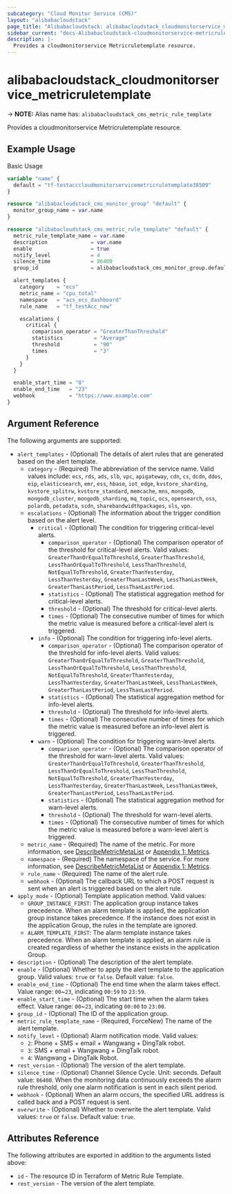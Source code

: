 ```yaml
---
subcategory: "Cloud Monitor Service (CMS)"
layout: "alibabacloudstack"
page_title: "Alibabacloudstack: alibabacloudstack_cloudmonitorservice_metricruletemplate"
sidebar_current: "docs-Alibabacloudstack-cloudmonitorservice-metricruletemplate"
description: |- 
  Provides a cloudmonitorservice Metricruletemplate resource.
---
```


# alibabacloudstack_cloudmonitorservice_metricruletemplate
-> **NOTE:** Alias name has: `alibabacloudstack_cms_metric_rule_template`

Provides a cloudmonitorservice Metricruletemplate resource.

## Example Usage

Basic Usage

```terraform
variable "name" {
  default = "tf-testacccloudmonitorservicemetricruletemplate38509"
}

resource "alibabacloudstack_cms_monitor_group" "default" {
  monitor_group_name = var.name
}

resource "alibabacloudstack_cms_metric_rule_template" "default" {
  metric_rule_template_name = var.name
  description              = var.name
  enable                   = true
  notify_level             = 4
  silence_time             = 86400
  group_id                 = alibabacloudstack_cms_monitor_group.default.id

  alert_templates {
    category    = "ecs"
    metric_name = "cpu_total"
    namespace   = "acs_ecs_dashboard"
    rule_name   = "tf_testAcc_new"

    escalations {
      critical {
        comparison_operator = "GreaterThanThreshold"
        statistics          = "Average"
        threshold           = "90"
        times               = "3"
      }
    }
  }

  enable_start_time = "0"
  enable_end_time   = "23"
  webhook           = "https://www.example.com"
}
```

## Argument Reference

The following arguments are supported:

* `alert_templates` - (Optional) The details of alert rules that are generated based on the alert template. 
  * `category` - (Required) The abbreviation of the service name. Valid values include: `ecs`, `rds`, `ads`, `slb`, `vpc`, `apigateway`, `cdn`, `cs`, `dcdn`, `ddos`, `eip`, `elasticsearch`, `emr`, `ess`, `hbase`, `iot_edge`, `kvstore_sharding`, `kvstore_splitrw`, `kvstore_standard`, `memcache`, `mns`, `mongodb`, `mongodb_cluster`, `mongodb_sharding`, `mq_topic`, `ocs`, `opensearch`, `oss`, `polardb`, `petadata`, `scdn`, `sharebandwidthpackages`, `sls`, `vpn`.
  * `escalations` - (Optional) The information about the trigger condition based on the alert level.
    * `critical` - (Optional) The condition for triggering critical-level alerts.
      * `comparison_operator` - (Optional) The comparison operator of the threshold for critical-level alerts. Valid values: `GreaterThanOrEqualToThreshold`, `GreaterThanThreshold`, `LessThanOrEqualToThreshold`, `LessThanThreshold`, `NotEqualToThreshold`, `GreaterThanYesterday`, `LessThanYesterday`, `GreaterThanLastWeek`, `LessThanLastWeek`, `GreaterThanLastPeriod`, `LessThanLastPeriod`.
      * `statistics` - (Optional) The statistical aggregation method for critical-level alerts.
      * `threshold` - (Optional) The threshold for critical-level alerts.
      * `times` - (Optional) The consecutive number of times for which the metric value is measured before a critical-level alert is triggered.
    * `info` - (Optional) The condition for triggering info-level alerts.
      * `comparison_operator` - (Optional) The comparison operator of the threshold for info-level alerts. Valid values: `GreaterThanOrEqualToThreshold`, `GreaterThanThreshold`, `LessThanOrEqualToThreshold`, `LessThanThreshold`, `NotEqualToThreshold`, `GreaterThanYesterday`, `LessThanYesterday`, `GreaterThanLastWeek`, `LessThanLastWeek`, `GreaterThanLastPeriod`, `LessThanLastPeriod`.
      * `statistics` - (Optional) The statistical aggregation method for info-level alerts.
      * `threshold` - (Optional) The threshold for info-level alerts.
      * `times` - (Optional) The consecutive number of times for which the metric value is measured before an info-level alert is triggered.
    * `warn` - (Optional) The condition for triggering warn-level alerts.
      * `comparison_operator` - (Optional) The comparison operator of the threshold for warn-level alerts. Valid values: `GreaterThanOrEqualToThreshold`, `GreaterThanThreshold`, `LessThanOrEqualToThreshold`, `LessThanThreshold`, `NotEqualToThreshold`, `GreaterThanYesterday`, `LessThanYesterday`, `GreaterThanLastWeek`, `LessThanLastWeek`, `GreaterThanLastPeriod`, `LessThanLastPeriod`.
      * `statistics` - (Optional) The statistical aggregation method for warn-level alerts.
      * `threshold` - (Optional) The threshold for warn-level alerts.
      * `times` - (Optional) The consecutive number of times for which the metric value is measured before a warn-level alert is triggered.
  * `metric_name` - (Required) The name of the metric. For more information, see [DescribeMetricMetaList](https://www.alibabacloud.com/help/doc-detail/98846.htm) or [Appendix 1: Metrics](https://www.alibabacloud.com/help/doc-detail/28619.htm).
  * `namespace` - (Required) The namespace of the service. For more information, see [DescribeMetricMetaList](https://www.alibabacloud.com/help/doc-detail/98846.htm) or [Appendix 1: Metrics](https://www.alibabacloud.com/help/doc-detail/28619.htm).
  * `rule_name` - (Required) The name of the alert rule.
  * `webhook` - (Optional) The callback URL to which a POST request is sent when an alert is triggered based on the alert rule.
* `apply_mode` - (Optional) Template application method. Valid values:
  * `GROUP_INSTANCE_FIRST`: The application group instance takes precedence. When an alarm template is applied, the application group instance takes precedence. If the instance does not exist in the application Group, the rules in the template are ignored.
  * `ALARM_TEMPLATE_FIRST`: The alarm template instance takes precedence. When an alarm template is applied, an alarm rule is created regardless of whether the instance exists in the application Group.
* `description` - (Optional) The description of the alert template.
* `enable` - (Optional) Whether to apply the alert template to the application group. Valid values: `true` or `false`. Default value: `false`.
* `enable_end_time` - (Optional) The end time when the alarm takes effect. Value range: `00`~`23`, indicating `00:59` to `23:59`.
* `enable_start_time` - (Optional) The start time when the alarm takes effect. Value range: `00`~`23`, indicating `00:00` to `23:00`.
* `group_id` - (Optional) The ID of the application group.
* `metric_rule_template_name` - (Required, ForceNew) The name of the alert template.
* `notify_level` - (Optional) Alarm notification mode. Valid values:
  * `2`: Phone + SMS + email + Wangwang + DingTalk robot.
  * `3`: SMS + email + Wangwang + DingTalk robot.
  * `4`: Wangwang + DingTalk Robot.
* `rest_version` - (Optional) The version of the alert template.
* `silence_time` - (Optional) Channel Silence Cycle. Unit: seconds. Default value: `86400`. When the monitoring data continuously exceeds the alarm rule threshold, only one alarm notification is sent in each silent period.
* `webhook` - (Optional) When an alarm occurs, the specified URL address is called back and a POST request is sent.
* `overwrite` - (Optional) Whether to overwrite the alert template. Valid values: `true` or `false`. Default value: `true`.

## Attributes Reference

The following attributes are exported in addition to the arguments listed above:

* `id` - The resource ID in Terraform of Metric Rule Template.
* `rest_version` - The version of the alert template.